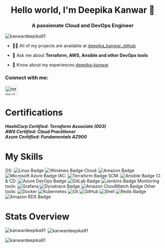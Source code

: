 <h1 align="center">Hello world, I'm Deepika Kanwar <span class="wave">👋</span></h1>
<h3 align="center">A passionate Cloud and DevOps Engineer</h3>

<p align="left"> <img src="https://komarev.com/ghpvc/?username=kanwardeepika91&label=Profile%20views&color=0e75b6&style=flat" alt="kanwardeepika91" /> </p>

- 👨‍💻 All of my projects are available at [deepika_kanwar_github](https://github.com/kanwardeepika91)

- 💬 Ask me about **Terraform, AWS, Ansible and other DevOps tools**

- 📄 Know about my experiences [deepika-kanwar](https://www.linkedin.com/in/deepika-kanwar)

<h3 align="left">Connect with me:</h3>
<p align="left">
<a href="https://linkedin.com/in/https://www.linkedin.com/in/deepika-kanwar/" target="blank"><img align="center" alt="https://www.linkedin.com/in/deepika-kanwar/" height="30" width="40" /></a>
</p>

# Certifications
***HashiCorp Certified: Terraform Associate (003)***  
***AWS Certified: Cloud Practitioner***   
***Azure Ceritified: Fundamentals AZ900*** 


# My Skills
OS: ![Linux Badge](https://img.shields.io/badge/Linux-FCC624?logo=linux&logoColor=000&style=flat-square) ![Windows Badge](https://img.shields.io/badge/Windows-0078D4?logo=windows&logoColor=fff&style=flat-square)
Cloud: ![Amazon Badge](https://img.shields.io/badge/Amazon-F90?logo=amazon&logoColor=fff&style=flat-square) ![Microsoft Azure Badge](https://img.shields.io/badge/Microsoft%20Azure-0078D4?logo=microsoftazure&logoColor=fff&style=flat-square)
IAC: ![Terraform Badge](https://img.shields.io/badge/Terraform-844FBA?logo=terraform&logoColor=fff&style=flat-square)
SCM: ![Ansible Badge](https://img.shields.io/badge/Ansible-E00?logo=ansible&logoColor=fff&style=flat-square)
CI & CD: ![Azure DevOps Badge](https://img.shields.io/badge/Azure%20DevOps-0078D7?logo=azuredevops&logoColor=fff&style=flat-square) ![GitLab Badge](https://img.shields.io/badge/GitLab-FC6D26?logo=gitlab&logoColor=fff&style=flat-square) ![Jenkins Badge](https://img.shields.io/badge/Jenkins-D24939?logo=jenkins&logoColor=fff&style=flat-square)
Monitoring tools: ![Grafana](https://img.shields.io/badge/-Grafana-000?&logo=Grafana) ![Dynatrace Badge](https://img.shields.io/badge/Dynatrace-1496FF?logo=dynatrace&logoColor=fff&style=flat-square) ![Amazon CloudWatch Badge](https://img.shields.io/badge/Amazon%20CloudWatch-FF4F8B?logo=amazoncloudwatch&logoColor=fff&style=flat-square)
Other tools:
![Docker](https://img.shields.io/badge/-Docker-black?style=flat-square&logo=docker)
![Kubernetes](https://img.shields.io/badge/-Kubernetes-326CE5?style=flat-square&logo=Kubernetes&logoColor=ffffff)
![Git](https://img.shields.io/badge/-Git-black?style=flat-square&logo=git)
![GitHub](https://img.shields.io/badge/-GitHub-181717?style=flat-square&logo=github)
![Shell](https://img.shields.io/badge/-Shell-blasck?style=plastic&logo=Shell)
![Redis Badge](https://img.shields.io/badge/Redis-DC382D?logo=redis&logoColor=fff&style=flat-square)
![Amazon RDS Badge](https://img.shields.io/badge/Amazon%20RDS-527FFF?logo=amazonrds&logoColor=fff&style=flat-square)

# Stats Overview
<p><img align="left" src="https://github-readme-stats.vercel.app/api/top-langs?username=kanwardeepika91&show_icons=true&locale=en&layout=compact&theme=radical"" alt="kanwardeepika91" /></p> 

<p>&nbsp;<img align="center" src="https://github-readme-stats.vercel.app/api?username=kanwardeepika91&show_icons=true&locale=en&theme=radical"" alt="kanwardeepika91" /></p>

<p><img align="center" src="https://github-readme-streak-stats.herokuapp.com/api?user=kanwardeepika91&show_icons=true&locale=en&theme=radical"" alt="kanwardeepika91" /></p>

